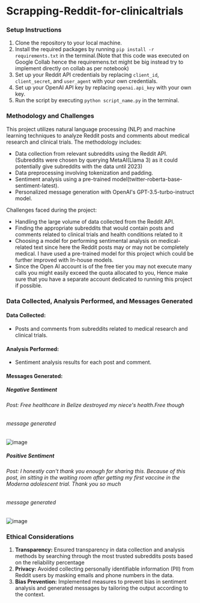 # Scrapping-Reddit-for-clinicaltrials

### Setup Instructions
1. Clone the repository to your local machine.
2. Install the required packages by running `pip install -r requirements.txt` in the terminal.(Note that this code was executed on Google Collab hence the requiremens.txt might be big instead try to implement directly on collab as per notebook)
3. Set up your Reddit API credentials by replacing `client_id`, `client_secret`, and `user_agent` with your own credentials.
4. Set up your OpenAI API key by replacing `openai.api_key` with your own key.
5. Run the script by executing `python script_name.py` in the terminal.

### Methodology and Challenges
This project utilizes natural language processing (NLP) and machine learning techniques to analyze Reddit posts and comments about medical research and clinical trials. The methodology includes:
- Data collection from relevant subreddits using the Reddit API.(Subreddits were chosen by querying MetaAI(Llama 3) as it could potentially give subreddits with the data until 2023) 
- Data preprocessing involving tokenization and padding.
- Sentiment analysis using a pre-trained model(twitter-roberta-base-sentiment-latest).
- Personalized message generation with OpenAI's GPT-3.5-turbo-instruct model.

Challenges faced during the project:
- Handling the large volume of data collected from the Reddit API.
- Finding the appropriate subreddits that would contain posts and comments related to clinical trials and health conditions related to it
- Choosing a model for performing sentimental analysis on medical-related text since here the Reddit posts may or may not be completely medical. I have used a pre-trained model for this project which could be further improved with In-house models.
- Since the Open AI account is of the free tier you may not execute many calls you might easily exceed the quota allocated to you, Hence make sure that you have a separate account dedicated to running this project if possible.

### Data Collected, Analysis Performed, and Messages Generated
#### Data Collected:
- Posts and comments from subreddits related to medical research and clinical trials.
#### Analysis Performed:
- Sentiment analysis results for each post and comment.

#### Messages Generated:

##### Negative Sentiment
###### Post: Free healthcare in Belize destroyed my niece's health.Free though
###### message generated
![image](https://github.com/hrkkumar/Scrapping-Reddit-for-clinicaltrials/assets/163475218/c573b284-5c46-46d0-96ad-8faaedb184ba)

##### Positive Sentiment
###### Post: I honestly can't thank you enough for sharing this. Because of this post, im sitting in the waiting room after getting my first vaccine in the Moderna adolescent trial. Thank you so much
###### message generated
![image](https://github.com/hrkkumar/Scrapping-Reddit-for-clinicaltrials/assets/163475218/85e8480d-2f2f-4551-9373-ed1434d66d00)

### Ethical Considerations
1. **Transparency:** Ensured transparency in data collection and analysis methods by searching through the most trusted subreddits posts based on the reliability percentage
2. **Privacy:** Avoided collecting personally identifiable information (PII) from Reddit users by masking emails and phone numbers in the data.
3. **Bias Prevention:** Implemented measures to prevent bias in sentiment analysis and generated messages by tailoring the output according to the context.


